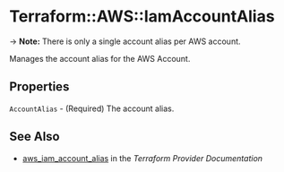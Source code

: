 # Terraform::AWS::IamAccountAlias

-> **Note:** There is only a single account alias per AWS account.

Manages the account alias for the AWS Account.

## Properties

`AccountAlias` - (Required) The account alias.


## See Also

* [aws_iam_account_alias](https://www.terraform.io/docs/providers/aws/r/iam_account_alias.html) in the _Terraform Provider Documentation_